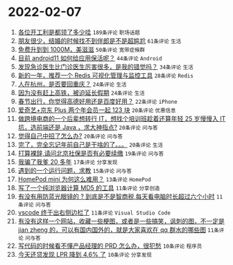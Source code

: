 # 2022-02-07

1. [各位开工利是都领了多少哇](https://www.v2ex.com/t/832169) `189条评论` `职场话题`
1. [朋友很少，结婚的时候找不到伴郎是不是超尴尬](https://www.v2ex.com/t/832171) `61条评论` `生活`
1. [免费升到到 1000M，美滋滋](https://www.v2ex.com/t/832168) `50条评论` `宽带症候群`
1. [目前 android11 如何给应用保活呢？](https://www.v2ex.com/t/832165) `44条评论` `Android`
1. [发现急诊医生比门诊医生厉害很多，是我的错觉吗？](https://www.v2ex.com/t/832179) `34条评论` `生活`
1. [新的一年，推荐一个 Redis 可视化管理与监控工具](https://www.v2ex.com/t/832152) `28条评论` `Redis`
1. [人在杭州，是否要回重庆？](https://www.v2ex.com/t/832208) `24条评论` `生活`
1. [因为没有赶上高铁，被迫延长假期](https://www.v2ex.com/t/832150) `24条评论` `生活`
1. [春节出行，你觉得高德好用还是百度好用？](https://www.v2ex.com/t/832188) `22条评论` `iPhone`
1. [爱奇艺+京东 Plus 两个年会员一起 123 块](https://www.v2ex.com/t/832222) `20条评论` `优惠信息`
1. [做跨境电商的一个后辈想转行 IT，想找个培训班趁着还算年轻 25 岁慢慢入 IT 坑，选前端还是 Java ，求大神指点?](https://www.v2ex.com/t/832195) `20条评论` `问与答`
1. [觉得自己中招了怎么办?](https://www.v2ex.com/t/832174) `20条评论` `问与答`
1. [完了，完全忘记年前自己是干啥的了。。。](https://www.v2ex.com/t/832163) `20条评论` `生活`
1. [打算裸辞,请问北京社保是否有必要续缴](https://www.v2ex.com/t/832209) `19条评论` `问与答`
1. [我骗了我爹 20 多年](https://www.v2ex.com/t/832175) `17条评论` `分享发现`
1. [遇到的一个运行问题，求教](https://www.v2ex.com/t/832160) `15条评论` `问与答`
1. [HomePod mini 为何这么难用？](https://www.v2ex.com/t/832229) `13条评论` `HomePod`
1. [写了一个纯浏览器计算 MD5 的工具](https://www.v2ex.com/t/832244) `11条评论` `分享创造`
1. [有没有用防蓝光眼镜的 ? 到底是不是智商税,每天看电脑时长超过六个小时](https://www.v2ex.com/t/832233) `11条评论` `问与答`
1. [vscode 终于出右侧边栏了](https://www.v2ex.com/t/832217) `11条评论` `Visual Studio Code`
1. [有没有这样一个网站，收藏一些梗图，或者是一些搞笑，讽刺的图，不一定是 jian zheng 的，可以有国内国外的，就是大家喜欢在 qq 群水的哪些图](https://www.v2ex.com/t/832193) `11条评论` `问与答`
1. [写代码的时候看不懂产品经理的 PRD 怎么办，很犯愁](https://www.v2ex.com/t/832223) `10条评论` `程序员`
1. [今天还贷发现 LPR 降到 4.6% 了](https://www.v2ex.com/t/832155) `10条评论` `分享发现`
